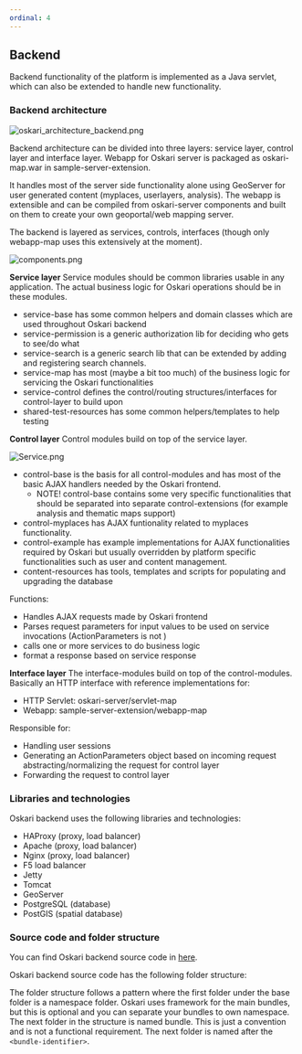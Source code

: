 ```yaml
---
ordinal: 4
---
```


## Backend

Backend functionality of the platform is implemented as a Java servlet, which can also be extended to handle new functionality.

### Backend architecture

![oskari_architecture_backend.png](/assets/images/doc/oskari_architecture_backend.png)

Backend architecture can be divided into three layers: service layer, control layer and interface layer. Webapp for Oskari server is packaged as oskari-map.war in sample-server-extension.

It handles most of the server side functionality alone using GeoServer for user generated content (myplaces, userlayers, analysis). The webapp is extensible and can be compiled from oskari-server components and built on them to create your own geoportal/web mapping server.

The backend is layered as services, controls, interfaces (though only webapp-map uses this extensively at the moment).

![components.png](/assets/images/doc/components.png)

**Service layer**
Service modules should be common libraries usable in any application. The actual business logic for Oskari operations should be in these modules.

* service-base has some common helpers and domain classes which are used throughout Oskari backend
* service-permission is a generic authorization lib for deciding who gets to see/do what
* service-search is a generic search lib that can be extended by adding and registering search channels.
* service-map has most (maybe a bit too much) of the business logic for servicing the Oskari functionalities
* service-control defines the control/routing structures/interfaces for control-layer to build upon
* shared-test-resources has some common helpers/templates to help testing

**Control layer**
Control modules build on top of the service layer.

![Service.png](/assets/images/doc/Service.png)

* control-base is the basis for all control-modules and has most of the basic AJAX handlers needed by the Oskari frontend.
	* NOTE! control-base contains some very specific functionalities that should be separated into separate control-extensions (for example analysis and thematic maps support)
* control-myplaces has AJAX funtionality related to myplaces functionality.
* control-example has example implementations for AJAX functionalities required by Oskari but usually overridden by platform specific functionalities such as user and content management.
* content-resources has tools, templates and scripts for populating and upgrading the database

Functions:
* Handles AJAX requests made by Oskari frontend
* Parses request parameters for input values to be used on service invocations (ActionParameters is not )
* calls one or more services to do business logic
* format a response based on service response

**Interface layer**
The interface-modules build on top of the control-modules. Basically an HTTP interface with reference implementations for:

* HTTP Servlet: oskari-server/servlet-map
* Webapp: sample-server-extension/webapp-map

Responsible for:

* Handling user sessions
* Generating an ActionParameters object based on incoming request abstracting/normalizing the request for control layer
* Forwarding the request to control layer

### Libraries and technologies

Oskari backend uses the following libraries and technologies:

* HAProxy (proxy, load balancer)
* Apache (proxy, load balancer)
* Nginx (proxy, load balancer)
* F5 load balancer
* Jetty
* Tomcat
* GeoServer
* PostgreSQL (database)
* PostGIS (spatial database)

### Source code and folder structure

You can find Oskari backend source code in [here](https://github.com/oskariorg/oskari-server).

Oskari backend source code has the following folder structure:


The folder structure follows a pattern where the first folder under the base folder is a namespace folder. Oskari uses framework for the main bundles, but this is optional and you can separate your bundles to own namespace. The next folder in the structure is named bundle. This is just a convention and is not a functional requirement. The next folder is named after the ```<bundle-identifier>```.
